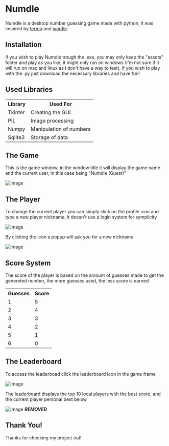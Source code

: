 <h1>Numdle</h1>

Numdle is a desktop number guessing game made with python, it was inspired by <a href="https://term.ooo" target="_blank" title="Check Termo Out">termo</a> and <a href="https://www.nytimes.com/games/wordle/index.html" target="_blank" title="Check Wordle Out">wordle</a>.

<h2>Installation</h2>

If you wish to play Numdle trough the .exe, you may only keep the "assets" folder and play as you like, it might only run on windows (I'm not sure if it will run on mac and linux as I don't have a way to test), if you wish to play with the .py just download the necessary libraries and have fun!

<h2>Used Libraries</h2>

<table>
  <tr>
    <th>Library</th>
    <th>Used For</th>
  </tr>
  <tr>
    <td>Tkinter</td>
    <td>Creating the GUI</td>
  </tr>
  <tr>
    <td>PIL</td>
    <td>Image processing</td>
  </tr>
  <tr>
    <td>Numpy</td>
    <td>Manipulation of numbers</td>
  </tr>
  <tr>
    <td>Sqlite3</td>
    <td>Storage of data</td>
  </tr>
</table>

<h2>The Game</h2>

This is the game window, in the window title it will display the game name and the current user, in this case being "Numdle (Guest)"

![image](https://github.com/vinegm/Numdle/assets/117782568/da73ed23-4ee7-4303-954f-6599f0c16c3f)

<h2>The Player</h2>

To change the current player you can simply click on the profile icon and type a new player nickname, it doesn't use a login system for symplicity

![image](https://github.com/vinegm/Numdle/assets/117782568/e1310417-1b21-4adf-b8c0-e65442c26892)

By clicking the icon a popup will ask you for a new nickname

![image](https://github.com/vinegm/Numdle/assets/117782568/9604d283-5505-4e92-b478-8dde2b4c72d8)

<h2>Score System</h2>

The score of the player is based on the amount of guesses made to get the genereted number, the more guesses used, the less score is earned

<table>
  <tr>
    <th>Guesses</th>
    <th>Score</th>
  </tr>
  <tr>
    <td>1</td>
    <td>5</td>
  </tr>
  <tr>
    <td>2</td>
    <td>4</td>
  </tr>
  <tr>
    <td>3</td>
    <td>3</td>
  </tr>
  <tr>
    <td>4</td>
    <td>2</td>
  </tr>
  <tr>
    <td>5</td>
    <td>1</td>
  </tr>
  <tr>
    <td>6</td>
    <td>0</td>
  </tr>
</table>

<h2>The Leaderboard</h2>

To access the leaderboad click the leaderboard icon in the game frame

![image](https://github.com/vinegm/Numdle/assets/117782568/4b2139da-854a-41b2-a69f-6d3f00944ab1)

The leaderboard displays the top 10 local players with the best score, and the current player personal best below

![image](https://github.com/vinegm/Numdle/assets/117782568/14a3d5a7-d4bf-47d8-9771-b1592cb3d27a) ***REMOVED***

<h2>Thank You!</h2>

Thanks for checking my project out!


